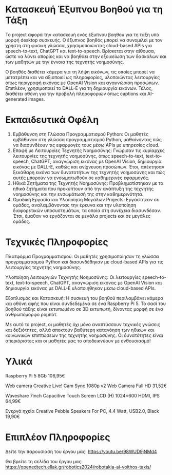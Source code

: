 # Κατασκευή Έξυπνου Βοηθού για τη Τάξη

Το project αφορά την κατασκευή ενός έξυπνου βοηθού για τη τάξη υπό μορφή desktop συσκευής. Ο έξυπνος βοηθός μπορεί να συνομιλεί με τον χρήστη στη φυσική γλώσσα, χρησιμοποιώντας cloud-based APIs για speech-to-text, ChatGPT και text-to-speech. Βρίσκεται στην αίθουσα, ώστε να λύνει απορίες και να βοηθάει στην εξοικείωση των δασκάλων και των μαθητών με την έννοια της τεχνητής νοημοσύνης.

Ο βοηθός διαθέτει κάμερα για τη λήψη εικόνων, τις οποίες μπορεί να μετατρέπει και να αξιοποιεί ως πληροφορίες, υλοποιώντας λειτουργίες όπως περιγραφή εικόνας με OpenAI Vision και αναγνώριση προσώπων. Επιπλέον, χρησιμοποιεί το DALL-E για τη δημιουργία εικόνων. Τέλος, διαθέτει οθόνη για την προβολή πληροφοριών όπως captions και AI-generated images.

# Εκπαιδευτικά Οφέλη

1. Εμβάθυνση στη Γλώσσα Προγραμματισμού Python: Οι μαθητές εμβάθυναν στη γλώσσα προγραμματισμού Python, μαθαίνοντας πώς να διασυνδέουν τις εφαρμογές τους μέσω APIs με υπηρεσίες cloud.
2. Επαφή με Λειτουργίες Τεχνητής Νοημοσύνης: Γνώρισαν τις κυρίαρχες λειτουργίες της τεχνητής νοημοσύνης, όπως speech-to-text, text-to-speech, ChatGPT, αναγνώριση εικόνας με OpenAI Vision, δημιουργία εικόνας με DALL-E, καθώς και ανίχνευση προσώπων. Έτσι, απέκτησαν ξεκάθαρη εικόνα των δυνατοτήτων της τεχνητής νοημοσύνης και πώς αυτές μπορούν να ενσωματωθούν σε καθημερινές εφαρμογές.
3. Ηθικά Ζητήματα της Τεχνητής Νοημοσύνης: Προβληματίστηκαν με τα ηθικά ζητήματα που προκύπτουν από την ανάπτυξη της τεχνητής νοημοσύνης και την ενσωμάτωσή της στην καθημερινότητα.
4. Ομαδική Εργασία και Υλοποίηση Μεγάλων Projects: Εργάστηκαν σε ομάδες, αναλαμβάνοντας την έρευνα και την υλοποίηση διαφορετικών υποσυστημάτων, τα οποία στη συνέχεια διασυνδέσαν. Έτσι, έμαθαν να εργάζονται σε μεγάλα projects και σε μεγάλες ομάδες.

# Τεχνικές Πληροφορίες
Πλατφόρμα Προγραμματισμού: Οι μαθητές χρησιμοποίησαν τη γλώσσα προγραμματισμού Python και διασυνδέθηκαν με cloud-based APIs για τις λειτουργίες τεχνητής νοημοσύνης.

Υλοποίηση Λειτουργιών Τεχνητής Νοημοσύνης: Οι λειτουργίες speech-to-text, text-to-speech, ChatGPT, αναγνώριση εικόνας με OpenAI Vision και δημιουργία εικόνας με DALL-E υλοποιήθηκαν μέσω cloud-based APIs.

Εξοπλισμός και Κατασκευή: Η συσκευή του βοηθού περιλαμβάνει κάμερα και οθόνη αφής που είναι συνδεδεμένα σε ένα Raspberry Pi 5. Το σασί του βοηθού τάξης είναι εκτυπωμένο σε 3D εκτυπωτή, δίνοντας μορφή σε ένα ανθρωπόμορφο ρομπότ.

Με αυτό το project, οι μαθητές όχι μόνο αναπτύσσουν τεχνικές γνώσεις και δεξιότητες, αλλά αποκτούν βαθύτερη κατανόηση των ηθικών και κοινωνικών επιπτώσεων της τεχνητής νοημοσύνης. Οι δυνατότητες είναι απεριόριστες και οι μαθητές μας το αποδεικνύουν με ενθουσιασμό!

# Υλικά

Raspberry Pi 5 8Gb 106,95€

Web camera Creative Live! Cam Sync 1080p v2 Web Camera Full HD 31,52€

Waveshare 7inch Capacitive Touch Screen LCD (H) 1024×600 HDMI, IPS 64,99€

Ενεργά ηχεία Creative Pebble Speakers For PC, 4.4 Watt, USB2.0, Black  19,90€

# Επιπλέον Πληροφορίες
Δείτε την παρουσίαση του έργου μας: https://youtu.be/98WUD9jNMd4

Θα βρείτε τη σελίδα του έργου μας: https://openedtech.ellak.gr/robotics2024/robotakia-ai-voithos-taxis/